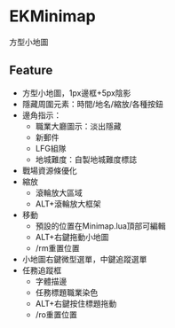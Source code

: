 # EKMinimap

方型小地圖

## Feature

* 方型小地圖，1px邊框+5px陰影  
* 隱藏周圍元素：時間/地名/縮放/各種按鈕  
* 邊角指示：  
  * 職業大廳圖示：淡出隱藏   
  * 新郵件  
  * LFG組隊  
  * 地城難度：自製地城難度標誌  
* 戰場資源條優化  
* 縮放  
  * 滾輪放大區域  
  * ALT+滾輪放大框架  
* 移動  
  * 預設的位置在Minimap.lua頂部可編輯  
  * ALT+右鍵拖動小地圖  
  * /rm重置位置  
* 小地圖右鍵微型選單，中鍵追蹤選單  
* 任務追蹤框  
  * 字體描邊  
  * 任務標題職業染色  
  * ALT+右鍵按住標題拖動  
  * /ro重置位置  
